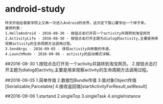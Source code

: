 # android-study
	昨天开始在极客学院上又再一次进入Android的世界，这次定下狠心要学出一个样子来。
	案例列表：
	1.HelloAndroid - 2016-08-30 - 按钮点击打开另一个activity并跳转到淘宝网页
	2.ActivityLife - 2016-08-30 - 按钮点击打开主题为dialog的activity,主要是用来观察activity的生命周期方法调用过程。
	3.SendArgs - 2016-09-05 - 体现activity间参数的传递。
	4.LaunchMode - 2016-09-06 - activity的启动模式详解。
##2016-08-30
	1.按钮点击打开另一个activity并跳转到淘宝网页。
	2.按钮点击打开主题为dialog的activity,主要是用来观察activity的生命周期方法调用过程。
	
##2016-09-05
	1.简单传值
	2.数据包Bundle传值
	3.值对象Object传值[Serializable,Parcelable]
	4.接收返回值[startActivityForResult,setResult]

##2016-09-06
	1.startand
	2.singleTop
	3.singleTask
	4.singleInstance
	